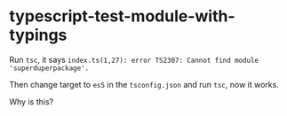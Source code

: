 # typescript-test-module-with-typings

Run `tsc`, it says `index.ts(1,27): error TS2307: Cannot find module 'superduperpackage'.`

Then change target to `es5` in the `tsconfig.json` and run `tsc`, now it works.

Why is this?  
